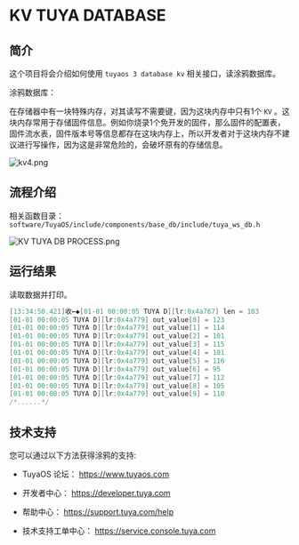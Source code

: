 

# KV TUYA DATABASE

##  简介

这个项目将会介绍如何使用 `tuyaos 3 database kv` 相关接口，读涂鸦数据库。

涂鸦数据库：

在存储器中有一块特殊内存，对其读写不需要键，因为这块内存中只有1个 `KV` 。这块内存常用于存储固件信息。例如你烧录1个免开发的固件，那么固件的配置表，固件流水表，固件版本号等信息都存在这块内存上，所以开发者对于这块内存不建议进行写操作，因为这是非常危险的，会破坏原有的存储信息。

![kv4.png](https://airtake-public-data-1254153901.cos.ap-shanghai.myqcloud.com/content-platform/hestia/1655359556e5f448d405d.png)


## 流程介绍
相关函数目录：
`software/TuyaOS/include/components/base_db/include/tuya_ws_db.h`

![KV TUYA DB PROCESS.png](https://airtake-public-data-1254153901.cos.ap-shanghai.myqcloud.com/content-platform/hestia/1655643137b83d94db840.png)

## 运行结果
读取数据并打印。
```c
[13:34:50.421]收←◆[01-01 00:00:05 TUYA D][lr:0x4a767] len = 103
[01-01 00:00:05 TUYA D][lr:0x4a779] out_value[0] = 123
[01-01 00:00:05 TUYA D][lr:0x4a779] out_value[1] = 114
[01-01 00:00:05 TUYA D][lr:0x4a779] out_value[2] = 101
[01-01 00:00:05 TUYA D][lr:0x4a779] out_value[3] = 115
[01-01 00:00:05 TUYA D][lr:0x4a779] out_value[4] = 101
[01-01 00:00:05 TUYA D][lr:0x4a779] out_value[5] = 116
[01-01 00:00:05 TUYA D][lr:0x4a779] out_value[6] = 95
[01-01 00:00:05 TUYA D][lr:0x4a779] out_value[7] = 112
[01-01 00:00:05 TUYA D][lr:0x4a779] out_value[8] = 105
[01-01 00:00:05 TUYA D][lr:0x4a779] out_value[9] = 110
/*......*/
```

## 技术支持

您可以通过以下方法获得涂鸦的支持:

- TuyaOS 论坛： https://www.tuyaos.com

- 开发者中心： https://developer.tuya.com

- 帮助中心： https://support.tuya.com/help

- 技术支持工单中心： https://service.console.tuya.com

